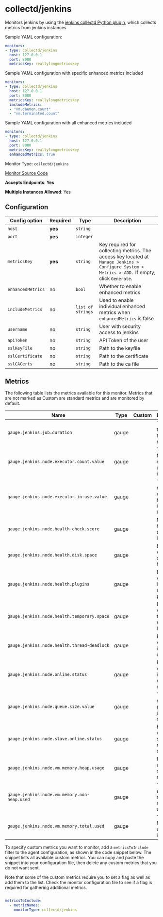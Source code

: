 <!--- GENERATED BY gomplate from scripts/docs/monitor-page.md.tmpl --->

# collectd/jenkins

Monitors jenkins by using the
[jenkins collectd Python
plugin](https://github.com/signalfx/collectd-jenkins), which collects
metrics from jenkins instances

Sample YAML configuration:

```yaml
monitors:
- type: collectd/jenkins
  host: 127.0.0.1
  port: 8080
  metricsKey: reallylongmetricskey
```

Sample YAML configuration with specific enhanced metrics included

```yaml
monitors:
- type: collectd/jenkins
  host: 127.0.0.1
  port: 8080
  metricsKey: reallylongmetricskey
  includeMetrics:
  - "vm.daemon.count"
  - "vm.terminated.count"
```

Sample YAML configuration with all enhanced metrics included

```yaml
monitors:
- type: collectd/jenkins
  host: 127.0.0.1
  port: 8080
  metricsKey: reallylongmetricskey
  enhancedMetrics: true
```


Monitor Type: `collectd/jenkins`

[Monitor Source Code](https://github.com/signalfx/signalfx-agent/tree/master/internal/monitors/collectd/jenkins)

**Accepts Endpoints**: **Yes**

**Multiple Instances Allowed**: Yes

## Configuration

| Config option | Required | Type | Description |
| --- | --- | --- | --- |
| `host` | **yes** | `string` |  |
| `port` | **yes** | `integer` |  |
| `metricsKey` | **yes** | `string` | Key required for collecting metrics.  The access key located at `Manage Jenkins > Configure System > Metrics > ADD.` If empty, click `Generate`. |
| `enhancedMetrics` | no | `bool` | Whether to enable enhanced metrics |
| `includeMetrics` | no | `list of strings` | Used to enable individual enhanced metrics when `enhancedMetrics` is false |
| `username` | no | `string` | User with security access to jenkins |
| `apiToken` | no | `string` | API Token of the user |
| `sslKeyFile` | no | `string` | Path to the keyfile |
| `sslCertificate` | no | `string` | Path to the certificate |
| `sslCACerts` | no | `string` | Path to the ca file |




## Metrics

The following table lists the metrics available for this monitor. Metrics that are not marked as Custom are standard metrics and are monitored by default.

| Name | Type | Custom | Description |
| ---  | ---  | ---    | ---         |
| `gauge.jenkins.job.duration` | gauge |  | Time taken to complete the job in ms. |
| `gauge.jenkins.node.executor.count.value` | gauge |  | Total Number of executors in an instance |
| `gauge.jenkins.node.executor.in-use.value` | gauge |  | Total number of executors being used in an instance |
| `gauge.jenkins.node.health-check.score` | gauge |  | Mean health score of an instance |
| `gauge.jenkins.node.health.disk.space` | gauge |  | Binary value of disk space health |
| `gauge.jenkins.node.health.plugins` | gauge |  | Boolean value indicating state of plugins |
| `gauge.jenkins.node.health.temporary.space` | gauge |  | Binary value of temporary space health |
| `gauge.jenkins.node.health.thread-deadlock` | gauge |  | Boolean value indicating a deadlock |
| `gauge.jenkins.node.online.status` | gauge |  | Boolean value of instance is reachable or not |
| `gauge.jenkins.node.queue.size.value` | gauge |  | Total number pending jobs in queue |
| `gauge.jenkins.node.slave.online.status` | gauge |  | Boolean value for slave is reachable or not |
| `gauge.jenkins.node.vm.memory.heap.usage` | gauge |  | Percent utilization of the heap memory |
| `gauge.jenkins.node.vm.memory.non-heap.used` | gauge |  | Total amount of non-heap memory used |
| `gauge.jenkins.node.vm.memory.total.used` | gauge |  | Total Memory used by instance |


To specify custom metrics you want to monitor, add a `metricsToInclude` filter
to the agent configuration, as shown in the code snippet below. The snippet
lists all available custom metrics. You can copy and paste the snippet into
your configuration file, then delete any custom metrics that you do not want
sent.

Note that some of the custom metrics require you to set a flag as well as add
them to the list. Check the monitor configuration file to see if a flag is
required for gathering additional metrics.

```yaml

metricsToInclude:
  - metricNames:
    monitorType: collectd/jenkins
```




